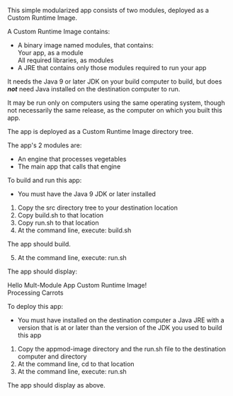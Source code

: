 This simple modularized app consists of two modules, 
deployed as a Custom Runtime Image.

A Custom Runtime Image contains:
- A binary image named modules, that contains:  
Your app, as a module  
All required libraries, as modules  
- A JRE that contains only those modules required to run your app

It needs the Java 9 or later JDK on your build computer to build, 
but does  ***not***  need Java installed on the destination computer to run.

It may be run only on computers using the same operating system, 
though not necessarily the same release, as the computer on which you built this app.

The app is deployed as a Custom Runtime Image directory tree.

The app's 2 modules are:

- An engine that processes vegetables
- The main app that calls that engine

To build and run this app:

- You must have the Java 9 JDK or later installed

1. Copy the src directory tree to your destination location
2. Copy build.sh to that location
3. Copy run.sh to that location
4. At the command line, execute: build.sh

The app should build.

5. At the command line, execute: run.sh

The app should display: 

Hello Mult-Module App Custom Runtime Image!  
Processing Carrots

To deploy this app:

- You must have installed on the destination computer a Java JRE 
with a version that is at or later than the version of the JDK you used
to build this app

1. Copy the appmod-image directory and the run.sh file to the destination computer and directory
2. At the command line, cd to that location
2. At the command line, execute: run.sh

The app should display as above.
